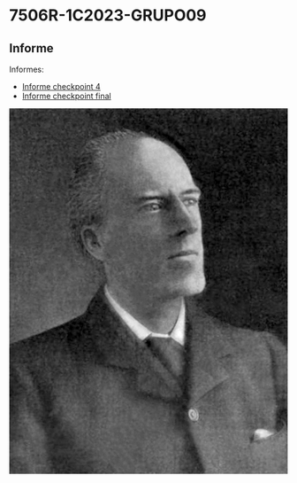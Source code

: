 # 7506R-1C2023-GRUPO09
## Informe

Informes:
- [Informe checkpoint 4](informe/7506R_TP1_GRUPO09_CHP4_REPORTE.pdf)
- [Informe checkpoint final](informe/7506R_TP1_GRUPO09_REPORTE_FINAL.pdf)


![Karl Pearson](informe/images/Karl_Pearson.jpg) 










